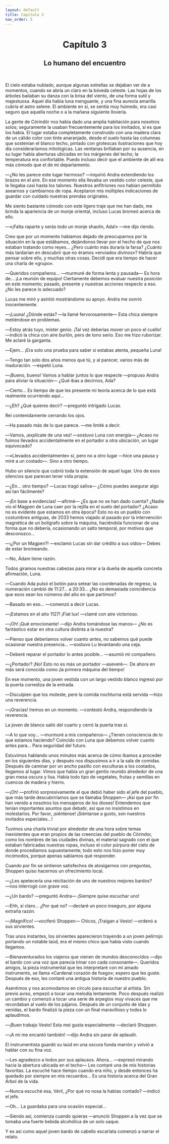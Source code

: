 ```yaml
---
layout: default
title: Capítulo 3
nav_order: 5
---
```


<h1 style="text-align: center;"> <b> Capítulo 3 </b> </h1>
<h2 style="text-align: center;"> Lo humano del encuentro </h2> <br>



El cielo estaba nublado, aunque algunas estrellas se dejaban ver de a momentos, cuando se abría un claro en la bóveda celeste. Las hojas de los árboles bailaban su danza con la brisa del viento, de una forma sutil y majestuosa. Aquel día había luna menguante, y una fina aureola amarilla cubría el astro selene. El ambiente en sí, se sentía muy húmedo, era casi seguro que aquella noche o a la mañana siguiente llovería.

La gente de Córindör nos había dado una amplia habitación para nosotros solos; seguramente la usaban frecuentemente para los invitados, si es que los había. El lugar estaba completamente construido con una madera clara de un cálido color con tinte anaranjado, desde el suelo hasta las columnas que sostenían el blanco techo, pintado con grotescas ilustraciones que hoy día consideraríamos mitológicas. Las ventanas brillaban por su ausencia, en su lugar había aberturas ubicadas en los márgenes del techo; la temperatura era confortable. Puedo incluso decir que el ambiente de allí era más cómodo que el de mi departamento.

―¿No les parece este lugar hermoso? ―inquirió Andra extendiendo los brazos en el aire. En ese momento ella llevaba un vestido color celeste, que le llegaba casi hasta los talones. Nuestros anfitriones nos habían permitido asearnos y cambiarnos de ropa. Aceptaron mis múltiples indicaciones de guardar con cuidado nuestras prendas originales.

Me siento bastante cómodo con este ligero traje que me han dado, me brinda la apariencia de un monje oriental, incluso Lucas bromeó acerca de ello.

―«¡Falta raparte y serás todo un monje shaolin, Ada!» ―me dijo riendo.

Creo que por un momento habíamos dejado de preocuparnos por la situación en la que estábamos, dejándonos llevar por el hecho de que nos estaban tratando como reyes... ¿Pero cuánto más duraría la farsa? ¿Cuánto más tardarían en descubrir que no éramos «enviados divinos»? Habría que pensar sobre ello, y muchas otras cosas. Decidí que era tiempo de hacer una charla de «grupo».

―Queridos compañeros... ―murmuré de forma lenta y pausada― Es hora de... ¡La reunión de equipo! Ciertamente debemos evaluar nuestra posición en este momento; pasado, presente y nuestras acciones respecto a eso. ¿No les parece lo adecuado?

Lucas me miró y asintió mostrándome su apoyo. Andra me sonrió inocentemente.

―¡Luuna! ¿Dónde estás? ―la llamé fervorosamente― Esta chica siempre metiéndose en problemas.

―Estoy atrás tuyo, míster genio. ¡Tal vez deberías mover un poco el cuello! ―indicó la chica con aire burlón, pero de tono serio. Eso me hizo ruborizar. Me aclaré la garganta.

―Ejem... ¡Era solo una prueba para saber si estabas atenta, pequeña Luna!

―Tengo tan solo dos años menos que tú, y al parecer, varios más de maduración. ―espetó Luna.

―¡Bueno, bueno! Vamos a hablar juntos lo que respecte ―propuso Andra para aliviar la situación― ¿Qué ibas a decirnos, Ada?

―Cierto... Es tiempo de que les presente mi teoría acerca de lo que está realmente ocurriendo aquí...

―¿Eh? ¿Qué quieres decir? ―preguntó intrigado Lucas.

Reí contenidamente cerrando los ojos.

―Ha pasado más de lo que parece. ―me limité a decir.

―Vamos, ¡explícate de una vez! ―sostuvo Luna con energía― ¿Acaso no fuimos llevados accidentalmente en el portador a otra ubicación, un lugar equivocado?

―«Llevados accidentalmente» sí, pero no a otro lugar ―hice una pausa y miré a un costado―. Sino a otro tiempo.

Hubo un silencio que cubrió toda la extensión de aquel lugar. Uno de esos silencios que parecen tener vida propia.

―¿En... otro tiempo? ―Lucas tragó saliva― ¿Cómo puedes asegurar algo así tan fácilmente?

―¡En base a evidencias! ―afirmé― ¿Es que no se han dado cuenta? ¿Nadie vio el Magpen de Luna caer por la rejilla en el suelo del portador? ¿Acaso no es evidente que estamos en otra época? Esto no es un pueblo con costumbres antiguas, de 2033 hemos viajado al pasado por la intervención magnética de un bolígrafo sobre la máquina, haciéndola funcionar de una forma que no debería, ocasionando un salto temporal, por motivos que desconozco...

―¡¿Por un Magpen?! ―exclamó Lucas sin dar crédito a sus oídos― Debes de estar bromeando.

―No, Ádam tiene razón.

Todos giramos nuestras cabezas para mirar a la dueña de aquella concreta afirmación, Luna.

―Cuando Ada pulsó el botón para setear las coordenadas de regreso, la numeración cambió de 11:27... a 20:33... ¿No es demasiada coincidencia que esos sean los números del año en que partimos?

―Basado en eso... ―comenzó a decir Lucas.

―¡Estamos en el año 1127! ¡Fíat lux! ―clamé con aire victorioso.

―¡Oh! ¡Qué emocionante! ―dijo Andra tomándose las manos― ¿No es fantástico estar en otra cultura distinta a la nuestra?

―Pienso que deberíamos volver cuanto antes, no sabemos qué puede ocasionar nuestra presencia... ―sostuvo Lu levantando una ceja.

―Deberé reparar el portador lo antes posible... ―asumió mi compañero.

―¿Portador? ¡No! Esto no es más un portador ―aseveré―. De ahora en más será conocida como ¡la primera máquina del tiempo!

En ese momento, una joven vestida con un largo vestido blanco ingresó por la puerta corrediza de la entrada.

―Disculpien que los moleste, pere la comida nochturna está servida ―hizo una reverencia.

―¡Gracias! Iremos en un momento. ―contestó Andra, respondiendo la reverencia.

La joven de blanco salió del cuarto y cerró la puerta tras sí.

―A lo que voy... ―murmuré a mis compañeros― ¿Tienen consciencia de lo que estamos haciendo? Coincido con Luna que debemos volver cuanto antes para... Para  seguridad del futuro.

Estuvimos hablando unos minutos más acerca de cómo íbamos a proceder en los siguientes días, y después nos dispusimos a ir a la sala de comidas. Después de caminar por un ancho pasillo con esculturas a los costados, llegamos al lugar. Vimos que había un gran gentío reunido alrededor de una gran mesa oscura y lisa. Había todo tipo de vegetales, frutas y semillas en cuencos de madera y hierro.

―¡Oh! ―profirió sorpresivamente el que debió haber sido el jefe del pueblo, que más tarde descubriríamos que se llamaba Shoppen― ¡Así que por fin han venido a nosotros los mensajeros de los dioses! Entendemos que tenían importantes asuntos que debatir, así que no insistimos en molestarlos. Por favor, ¡siéntense! ¡Siéntanse a gusto, son nuestros invitados especiales...!

Tuvimos una charla trivial por alrededor de una hora sobre temas inexistentes que eran propios de las creencias del pueblo de Cörindor, como los nombres de las ciudades divinas, el material sagrado con el que estaban fabricadas nuestras ropas, incluso el color púrpura del cielo de donde procedíamos supuestamente; todo esto nos hizo poner muy incómodos, porque apenas sabíamos qué responder.

Cuando por fin se sintieron satisfechos de atosigarnos con preguntas, Shoppen quiso hacernos un ofrecimiento local.

―¿Les apetecería una reicitación de uno de nuestros mejores bardos? ―nos interrogó con grave voz.

―¿Un bardo? ―preguntó Andra― ¡Siempre quise escuchar uno!

―Ehh, sí claro... ¿Por qué no? ―declaré un poco inseguro, por alguna extraña razón.

―¡Magnífico! ―vociferó Shoppen― Chicos, ¡Traigan a Vesto! ―ordenó a sus sirvientes.

Tras unos instantes, los sirvientes aparecieron trayendo a un joven pelirrojo portando un notable laúd, era el mismo chico que había visto cuando llegamos.

―Bienaventurados los viajeros que vienen de mundos desconocidos ―dijo el bardo con una voz que parecía trinar con cada consonante―. Queridos amigos, la pieza instrumental que les interpretaré con mi amado instrumento, se llama «Cardenal corazón de fuego»; espero que les guste. Después de eso, les contaré una antigua historia de nuestro pueblo.

Asentimos y nos acomodamos en círculo para escuchar al artista. Sin previo aviso, empezó a tocar una melodía lentamente. Poco después realizó un cambio y comenzó a tocar una serie de arpegios muy vivaces que me recordaban al vuelo de los pájaros. Después de un conjunto de idas y venidas, el bardo finalizó la pieza con un final maravilloso y todos lo aplaudimos.

―¡Buen trabajo Vesto! Esta mei gusta especialmente ―declaró Shoppen.

―¡A mí me encantó también! ―dijo Andra sin parar de aplaudir.

El instrumentista guardó su laúd en una oscura funda marrón y volvió a hablar con su fina voz.

―Les agradezco a todos por sus aplausos. Ahora... ―expresó mirando hacia la abertura ubicada en el techo― Les contaré una de mis historias favoritas. La escuché hace tiempo cuando era niño, y desde entonces ha quedado por siempre en mis recuerdos... Es una historia acerca del Gran Árbol de la vida.

―Nunca escuché esa, Véril, ¿Por qué no nosa la habías contado? ―indicó el jefe.

―Oh... La guardaba para una ocasión especial...

―Siendo así, comienza cuando quieras ―anunció Shoppen a la vez que se tomaba una fuerte bebida alcohólica de un solo saque.

Y es así como aquel joven bardo de cabello escarlata comenzó a narrar el relato.